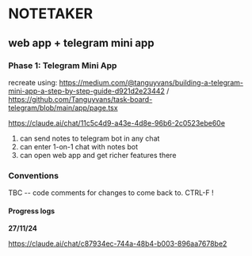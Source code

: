 # NOTETAKER

## web app + telegram mini app

### Phase 1: Telegram Mini App

recreate using: https://medium.com/@tanguyvans/building-a-telegram-mini-app-a-step-by-step-guide-d921d2e23442 / https://github.com/Tanguyvans/task-board-telegram/blob/main/app/page.tsx

https://claude.ai/chat/11c5c4d9-a43e-4d8e-96b6-2c0523ebe60e

1. can send notes to telegram bot in any chat
2. can enter 1-on-1 chat with notes bot
3. can open web app and get richer features there

### Conventions

TBC -- code comments for changes to come back to. CTRL-F !

#### Progress logs

**27/11/24**

https://claude.ai/chat/c87934ec-744a-48b4-b003-896aa7678be2
